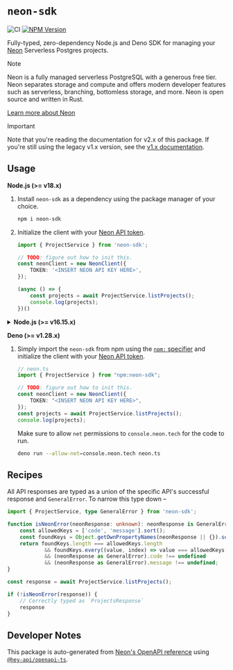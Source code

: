 # `neon-sdk`

![CI](https://github.com/paambaati/neon-js-sdk/actions/workflows/ci.yml/badge.svg)
[![NPM Version](https://img.shields.io/npm/v/neon-sdk.svg?logo=npm)](https://www.npmjs.com/package/neon-sdk)

Fully-typed, zero-dependency Node.js and Deno SDK for managing your [Neon](https://neon.tech/) Serverless Postgres projects.

> [!NOTE]
> Neon is a fully managed serverless PostgreSQL with a generous free tier. Neon separates storage and compute and offers modern developer features such as serverless, branching, bottomless storage, and more. Neon is open source and written in Rust.
> 
> [Learn more about Neon](https://neon.tech/docs/introduction/about)

> [!IMPORTANT]
> Note that you're reading the documentation for v2.x of this package. If you're still using the legacy v1.x version, see the [v1.x documentation](https://github.com/paambaati/neon-js-sdk/blob/v1.21.0/README.md#usage).

## Usage

**Node.js (>= v18.x)**

1. Install `neon-sdk` as a dependency using the package manager of your choice.

    ```bash
    npm i neon-sdk
    ```

2. Initialize the client with your [Neon API token](https://neon.tech/docs/manage/api-keys#manage-api-keys-with-the-neon-api).

    ```typescript
    import { ProjectService } from 'neon-sdk';

    // TODO: figure out how to init this.
    const neonClient = new NeonClient({
        TOKEN: '<INSERT NEON API KEY HERE>',
    });

    (async () => {
        const projects = await ProjectService.listProjects();
        console.log(projects);
    })()
    ```

<details><summary><strong>Node.js (>= v16.15.x)</strong></summary>

You can use the same steps to use this package if you're on Node.js v16.15.x or above, with one minor change; when running your code, you will need to pass the `--experimental-fetch` flag to `node`.

For example –

```
node --experimental-fetch app.js
```
</details>

**Deno (>= v1.28.x)**

1. Simply import the `neon-sdk` from npm using the [`npm:` specifier](https://deno.land/manual@v1.30.3/node/npm_specifiers) and initialize the client with your [Neon API token](https://neon.tech/docs/manage/api-keys#manage-api-keys-with-the-neon-api).

    ```typescript
    // neon.ts
    import { ProjectService } from "npm:neon-sdk";

    // TODO: figure out how to init this.
    const neonClient = new NeonClient({
        TOKEN: "<INSERT NEON API KEY HERE>",
    });
    const projects = await ProjectService.listProjects();
    console.log(projects);
    ```

    Make sure to allow `net` permissions to `console.neon.tech` for the code to run.

    ```bash
    deno run --allow-net=console.neon.tech neon.ts
    ```

## Recipes

All API responses are typed as a union of the specific API's successful response and `GeneralError`. To narrow this type down –

```typescript
import { ProjectService, type GeneralError } from 'neon-sdk';

function isNeonError(neonResponse: unknown): neonResponse is GeneralError {
    const allowedKeys = ['code', 'message'].sort();
    const foundKeys = Object.getOwnPropertyNames(neonResponse || {}).sort();
    return foundKeys.length === allowedKeys.length
            && foundKeys.every((value, index) => value === allowedKeys[index])
            && (neonResponse as GeneralError).code !== undefined
            && (neonResponse as GeneralError).message !== undefined;
}

const response = await ProjectService.listProjects();

if (!isNeonError(response)) {
    // Correctly typed as `ProjectsResponse`
    response
}
```
## Developer Notes

This package is auto-generated from [Neon's OpenAPI reference](https://neon.tech/api-reference/v2/) using [`@hey-api/openapi-ts`](https://github.com/hey-api/openapi-ts).
